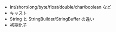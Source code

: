 - int/short/long/byte/float/double/char/boolean など
- キャスト
- String と StringBuilder/StringBuffer の違い
- 初期化子
